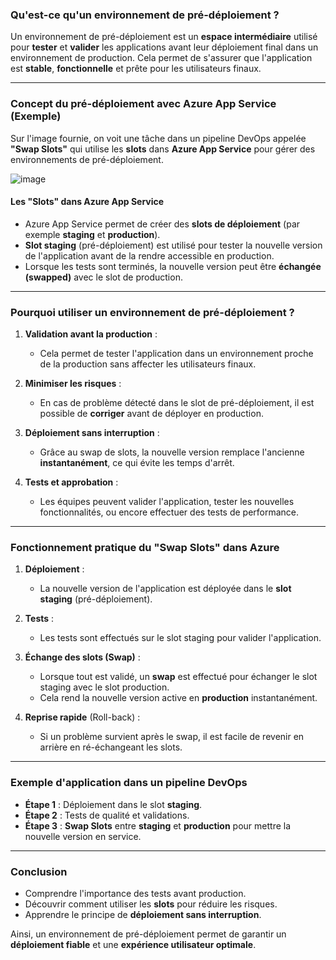 ### **Qu'est-ce qu'un environnement de pré-déploiement ?**

Un environnement de pré-déploiement est un **espace intermédiaire** utilisé pour **tester** et **valider** les applications avant leur déploiement final dans un environnement de production. Cela permet de s'assurer que l'application est **stable**, **fonctionnelle** et prête pour les utilisateurs finaux.

---

### **Concept du pré-déploiement avec Azure App Service (Exemple)**
Sur l'image fournie, on voit une tâche dans un pipeline DevOps appelée **"Swap Slots"** qui utilise les **slots** dans **Azure App Service** pour gérer des environnements de pré-déploiement.

![image](https://github.com/user-attachments/assets/d4d21370-e56a-45ff-9e92-bea030c5a470)


#### **Les "Slots" dans Azure App Service**
- Azure App Service permet de créer des **slots de déploiement** (par exemple **staging** et **production**).
- **Slot staging** (pré-déploiement) est utilisé pour tester la nouvelle version de l'application avant de la rendre accessible en production.
- Lorsque les tests sont terminés, la nouvelle version peut être **échangée (swapped)** avec le slot de production.

---

### **Pourquoi utiliser un environnement de pré-déploiement ?**

1. **Validation avant la production** :
   - Cela permet de tester l'application dans un environnement proche de la production sans affecter les utilisateurs finaux.

2. **Minimiser les risques** :
   - En cas de problème détecté dans le slot de pré-déploiement, il est possible de **corriger** avant de déployer en production.

3. **Déploiement sans interruption** :
   - Grâce au swap de slots, la nouvelle version remplace l'ancienne **instantanément**, ce qui évite les temps d'arrêt.

4. **Tests et approbation** :
   - Les équipes peuvent valider l'application, tester les nouvelles fonctionnalités, ou encore effectuer des tests de performance.

---

### **Fonctionnement pratique du "Swap Slots" dans Azure**
1. **Déploiement** :
   - La nouvelle version de l'application est déployée dans le **slot staging** (pré-déploiement).

2. **Tests** :
   - Les tests sont effectués sur le slot staging pour valider l'application.

3. **Échange des slots (Swap)** :
   - Lorsque tout est validé, un **swap** est effectué pour échanger le slot staging avec le slot production.  
   - Cela rend la nouvelle version active en **production** instantanément.

4. **Reprise rapide** (Roll-back) :
   - Si un problème survient après le swap, il est facile de revenir en arrière en ré-échangeant les slots.

---

### **Exemple d'application dans un pipeline DevOps**
- **Étape 1** : Déploiement dans le slot **staging**.
- **Étape 2** : Tests de qualité et validations.
- **Étape 3** : **Swap Slots** entre **staging** et **production** pour mettre la nouvelle version en service.

---

### **Conclusion**
- Comprendre l'importance des tests avant production.
- Découvrir comment utiliser les **slots** pour réduire les risques.
- Apprendre le principe de **déploiement sans interruption**.

Ainsi, un environnement de pré-déploiement permet de garantir un **déploiement fiable** et une **expérience utilisateur optimale**.
